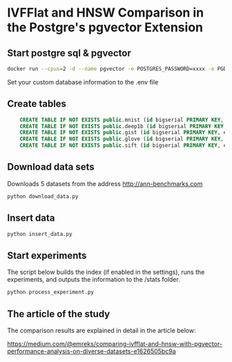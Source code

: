 # IVFFlat and HNSW Comparison in the Postgre's pgvector Extension

## Start postgre sql & pgvector 
```sh
docker run --cpus=2 -d --name pgvector -e POSTGRES_PASSWORD=xxxx -e PGDATA=pgdata -v pgvector_data:/var/lib/postgresql/data -p 5432:5432 pgvector
```
Set your custom database information to the .env file
## Create tables
```sql
    CREATE TABLE IF NOT EXISTS public.mnist (id bigserial PRIMARY KEY, embedding vector(784));
    CREATE TABLE IF NOT EXISTS public.deep1b (id bigserial PRIMARY KEY, embedding vector(96));
    CREATE TABLE IF NOT EXISTS public.gist (id bigserial PRIMARY KEY, embedding vector(960));
    CREATE TABLE IF NOT EXISTS public.glove (id bigserial PRIMARY KEY, embedding vector(200));
    CREATE TABLE IF NOT EXISTS public.sift (id bigserial PRIMARY KEY, embedding vector(128));
```

## Download data sets
Downloads 5 datasets from the address http://ann-benchmarks.com
  ```sh
  python download_data.py
  ```
## Insert data
  ```sh
  python insert_data.py
  ```
## Start experiments
The script below builds the index (if enabled in the settings), runs the experiments, and outputs the information to the /stats folder.
  ```sh
  python process_experiment.py
  ```

## The article of the study
The comparison results are explained in detail in the article below:

https://medium.com/@emreks/comparing-ivfflat-and-hnsw-with-pgvector-performance-analysis-on-diverse-datasets-e1626505bc9a
